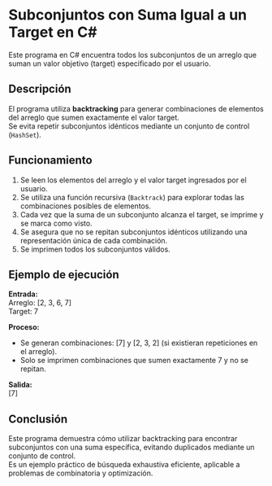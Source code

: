 # Subconjuntos con Suma Igual a un Target en C#

Este programa en C# encuentra todos los subconjuntos de un arreglo que suman un valor objetivo (target) especificado por el usuario.  

## Descripción

El programa utiliza **backtracking** para generar combinaciones de elementos del arreglo que sumen exactamente el valor target.  
Se evita repetir subconjuntos idénticos mediante un conjunto de control (`HashSet`).  

## Funcionamiento

1. Se leen los elementos del arreglo y el valor target ingresados por el usuario.  
2. Se utiliza una función recursiva (`Backtrack`) para explorar todas las combinaciones posibles de elementos.  
3. Cada vez que la suma de un subconjunto alcanza el target, se imprime y se marca como visto.  
4. Se asegura que no se repitan subconjuntos idénticos utilizando una representación única de cada combinación.  
5. Se imprimen todos los subconjuntos válidos.  

## Ejemplo de ejecución

**Entrada:**  
Arreglo: [2, 3, 6, 7]  
Target: 7  

**Proceso:**  
- Se generan combinaciones: [7] y [2, 3, 2] (si existieran repeticiones en el arreglo).  
- Solo se imprimen combinaciones que sumen exactamente 7 y no se repitan.  

**Salida:**  
  [7]

## Conclusión

Este programa demuestra cómo utilizar backtracking para encontrar subconjuntos con una suma específica, evitando duplicados mediante un conjunto de control.  
Es un ejemplo práctico de búsqueda exhaustiva eficiente, aplicable a problemas de combinatoria y optimización.
